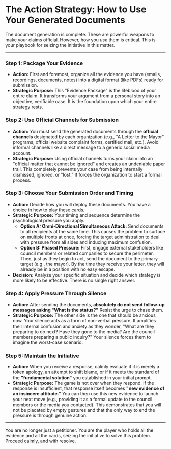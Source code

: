 # The Action Strategy: How to Use Your Generated Documents

The document generation is complete. These are powerful weapons to make your claims official. However, how you *use* them is critical. This is your playbook for seizing the initiative in this matter.

---

### **Step 1: Package Your Evidence**

*   **Action:** First and foremost, organize all the evidence you have (emails, recordings, documents, notes) into a digital format (like PDFs) ready for submission.
*   **Strategic Purpose:** This "Evidence Package" is the lifeblood of your entire claim. It transforms your argument from a personal story into an objective, verifiable case. It is the foundation upon which your entire strategy rests.

### **Step 2: Use Official Channels for Submission**

*   **Action:** You must send the generated documents through the **official channels** designated by each organization (e.g., "A Letter to the Mayor" programs, official website complaint forms, certified mail, etc.). Avoid informal channels like a direct message to a generic social media account.
*   **Strategic Purpose:** Using official channels turns your claim into an "official matter that cannot be ignored" and creates an undeniable paper trail. This completely prevents your case from being internally dismissed, ignored, or "lost." It forces the organization to start a formal process.

### **Step 3: Choose Your Submission Order and Timing**

*   **Action:** Decide how you will deploy these documents. You have a choice in how to play these cards.
*   **Strategic Purpose:** Your timing and sequence determine the psychological pressure you apply.
    *   **Option A: Omni-Directional Simultaneous Attack:** Send documents to all recipients at the same time. This causes the problem to surface on multiple fronts at once, forcing the target administration to deal with pressure from all sides and inducing maximum confusion.
    *   **Option B: Phased Pressure:** First, engage external stakeholders like council members or related companies to secure the perimeter. Then, just as they begin to act, send the document to the primary target (e.g., the mayor). By the time they receive your letter, they will already be in a position with no easy escape.
*   **Decision:** Analyze your specific situation and decide which strategy is more likely to be effective. There is no single right answer.

### **Step 4: Apply Pressure Through Silence**

*   **Action:** After sending the documents, **absolutely do not send follow-up messages asking "What is the status?"** Resist the urge to chase them.
*   **Strategic Purpose:** The other side is the one that should be anxious now. Your silence acts as a form of non-verbal pressure. It amplifies their internal confusion and anxiety as they wonder, "What are they preparing to do next? Have they gone to the media? Are the council members preparing a public inquiry?" Your silence forces them to imagine the worst-case scenario.

### **Step 5: Maintain the Initiative**

*   **Action:** When you receive a response, calmly evaluate if it is merely a token apology, an attempt to shift blame, or if it meets the standard of the **"fundamental solution"** you established in your initial prompt.
*   **Strategic Purpose:** The game is not over when they respond. If the response is insufficient, that response itself becomes **"new evidence of an insincere attitude."** You can then use this new evidence to launch your next move (e.g., providing it as a formal update to the council members or the media you contacted). This demonstrates that you will not be placated by empty gestures and that the only way to end the pressure is through genuine action.

---

You are no longer just a petitioner. You are the player who holds all the evidence and all the cards, seizing the initiative to solve this problem. Proceed calmly, and with resolve.
